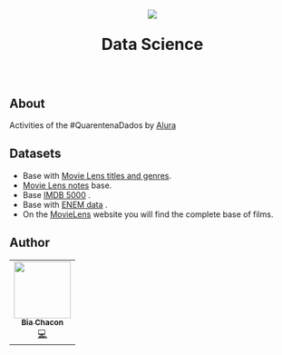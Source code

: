 <h1 align="center">
  <img src="https://user-images.githubusercontent.com/42190754/79809093-16b2fe00-8346-11ea-9848-a2e7a1964300.png" float="center"/>
<p align="center">
  <strong align="center">Data Science</strong>
</p>
</h1> 
<br>

## About
Activities of the #QuarentenaDados by [Alura](https://github.com/alura-cursos)

## Datasets
- Base with [Movie Lens titles and genres](https://raw.githubusercontent.com/alura-cursos/introducao-a-data-science/master/aula0/ml-latest-small/movies.csv).
- [Movie Lens notes](https://raw.githubusercontent.com/alura-cursos/introducao-a-data-science/master/aula0/ml-latest-small/ratings.csv) base.
- Base [IMDB 5000](https://gist.githubusercontent.com/guilhermesilveira/24e271e68afe8fd257911217b88b2e07/raw/e70287fb1dcaad4215c3f3c9deda644058a616bc/movie_metadata.csv) .
- Base with [ENEM data](https://raw.githubusercontent.com/guilhermesilveira/enem-2018/master/MICRODADOS_ENEM_2018_SAMPLE_43278.csv) .
- On the [MovieLens](https://grouplens.org/datasets/movielens/) website you will find the complete base of films.


## Author 
<table>
  <tr>
    <td align="center"><a href="https://github.com/biachacon"><img src="https://avatars1.githubusercontent.com/u/42190754?s=460&u=a5cbe42a4868b2bac9615226044b9cec15cee418&v=4" width="100px;" alt=""/><br /><sub><b>Bia Chacon</b></sub></a><br /><a href="https://github.com/BiaChacon/be-the-hero" title="Code">💻</a></td>
  <tr>
</table>
